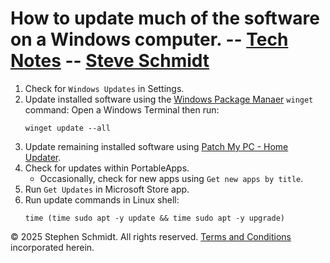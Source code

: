 
# How to update much of the software on a Windows computer. -- [Tech Notes](..) -- [Steve Schmidt](/)

1. Check for `Windows Updates` in Settings.
1. Update installed software using the [Windows Package Manaer](https://learn.microsoft.com/en-us/shows/open-at-microsoft/intro-to-windows-package-manager) `winget` command: Open a Windows Terminal then run:
    ```Batchfile
    winget update --all
    ```
1. Update remaining installed software using [Patch My PC - Home Updater](https://patchmypc.com/product/home-updater).
1. Check for updates within PortableApps.
    - Occasionally, check for new apps using `Get new apps by title`.
1. Run `Get Updates` in Microsoft Store app.
1. Run update commands in Linux shell:
    ```Shell
    time (time sudo apt -y update && time sudo apt -y upgrade)
    ```

© 2025 Stephen Schmidt.  All rights reserved.  [Terms and Conditions](/terms-and-conditions) incorporated herein.
